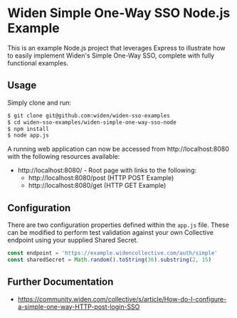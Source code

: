 # Widen Simple One-Way SSO Node.js Example

This is an example Node.js project that leverages Express to illustrate how to easily implement Widen's Simple One-Way SSO, complete with fully functional examples.

## Usage

Simply clone and run:

```bash
$ git clone git@github.com:widen/widen-sso-examples
$ cd widen-sso-examples/widen-simple-one-way-sso-node
$ npm install
$ node app.js
```

A running web application can now be accessed from http://localhost:8080 with the following resources available:

* http://localhost:8080/ - Root page with links to the following:
    * http://localhost:8080/post (HTTP POST Example)
    * http://localhost:8080/get (HTTP GET Example)

## Configuration

There are two configuration properties defined within the `app.js` file. These can be modified to perform test validation against your own Collective endpoint using your supplied Shared Secret.

```javascript
const endpoint = 'https://example.widencollective.com/auth/simple'
const sharedSecret = Math.random().toString(36).substring(2, 15)
```

## Further Documentation

* https://community.widen.com/collective/s/article/How-do-I-configure-a-simple-one-way-HTTP-post-login-SSO

